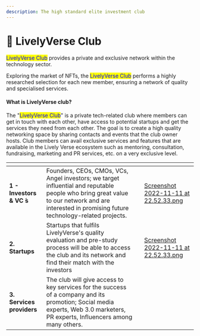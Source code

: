 ```yaml
---
description: The high standard elite investment club
---
```


# 🧊 LivelyVerse Club

<mark style="color:blue;">LivelyVerse Club</mark> provides a private and exclusive network within the technology sector.

Exploring the market of NFTs, the <mark style="color:blue;">LivelyVerse Club</mark> performs a highly researched selection for each new member, ensuring a network of quality and specialised services.&#x20;

#### What is LivelyVerse club?

The "<mark style="color:blue;">LivelyVerse Club</mark>" is a private tech-related club where members can get in touch with each other, have access to potential startups and get the services they need from each other. The goal is to create a high quality networking space by sharing contacts and events that the club owner hosts. Club members can avail exclusive services and features that are available in the Lively Verse ecosystem such as mentoring, consultation, fundraising, marketing and PR services, etc. on a very exclusive level.

<table data-view="cards"><thead><tr><th></th><th></th><th></th><th data-hidden data-card-cover data-type="files"></th></tr></thead><tbody><tr><td><strong>1 - Investors &#x26; VC ́s</strong></td><td>Founders, CEOs, CMOs, VCs, Angel investors; we target influential and reputable people who bring great value to our network and are interested in promising future  technology-related projects.</td><td></td><td><a href="../.gitbook/assets/Screenshot 2022-11-11 at 22.52.33.png">Screenshot 2022-11-11 at 22.52.33.png</a></td></tr><tr><td><strong>2. Startups</strong></td><td>Startups that fulfils LivelyVerse's quality evaluation and pre-study process will be able to access the club and its network and find their match with the investors</td><td></td><td><a href="../.gitbook/assets/Screenshot 2022-11-11 at 22.52.33.png">Screenshot 2022-11-11 at 22.52.33.png</a></td></tr><tr><td><strong>3. Services providers</strong></td><td>The club will give access to key services for the success of a company and its promotion; Social media experts, Web 3.0 marketers, PR experts, Influencers among many others.</td><td></td><td></td></tr></tbody></table>

